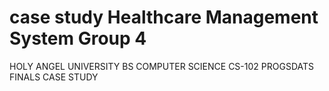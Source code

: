 # case study Healthcare Management System Group 4
 HOLY ANGEL UNIVERSITY BS COMPUTER SCIENCE CS-102 PROGSDATS FINALS CASE STUDY
